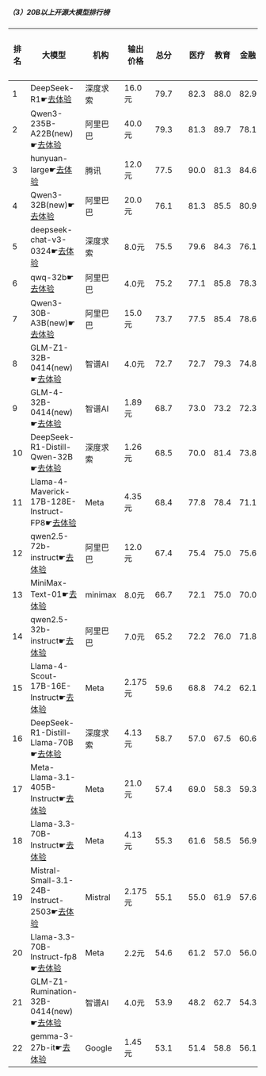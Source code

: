 ##### （3）20B以上开源大模型排行榜
|排名|大模型|机构|输出价格|总分| |医疗|教育|金融|法律|行政公务|心理健康|推理与数学计算|语言与指令遵从|
|---|-----|---|-------|---|-|----|---|---|---|------|-------|-----------|------------|
|1|DeepSeek-R1☛[去体验](https://nonelinear.com/static/modelcompare.html?type=open-source)|深度求索|16.0元|79.7| |        82.3|88.0|82.9|73.8|        83.0|61.5|        83.2|83.4|
|2|Qwen3-235B-A22B(new)☛[去体验](https://nonelinear.com/static/modelcompare.html?type=open-source)|阿里巴巴|40.0元|79.3| |        81.3|89.7|78.1|70.0|        90.0|62.5|        83.7|79.1|
|3|hunyuan-large☛[去体验](https://nonelinear.com/static/modelcompare.html?type=open-source)|腾讯|12.0元|77.5| |        90.0|81.3|84.6|82.4|        70.4|73.2|        60.0|77.7|
|4|Qwen3-32B(new)☛[去体验](https://nonelinear.com/static/modelcompare.html?type=open-source)|阿里巴巴|20.0元|76.1| |        81.3|85.5|80.9|64.5|        73.3|68.3|        79.6|75.2|
|5|deepseek-chat-v3-0324☛[去体验](https://nonelinear.com/static/modelcompare.html?type=open-source)|深度求索|8.0元|75.5| |        79.6|84.3|76.1|61.7|        81.2|64.6|        73.8|82.8|
|6|qwq-32b☛[去体验](https://nonelinear.com/static/modelcompare.html?type=open-source)|阿里巴巴|4.0元|75.2| |        77.1|85.8|78.3|60.9|        82.2|63.0|        76.5|77.4|
|7|Qwen3-30B-A3B(new)☛[去体验](https://nonelinear.com/static/modelcompare.html?type=open-source)|阿里巴巴|15.0元|73.7| |        77.5|85.4|78.6|51.1|        66.7|68.3|        81.7|80.4|
|8|GLM-Z1-32B-0414(new)☛[去体验](https://nonelinear.com/static/modelcompare.html?type=open-source)|智谱AI|4.0元|72.7| |        72.7|79.3|74.8|62.2|        80.0|63.3|        75.1|74.4|
|9|GLM-4-32B-0414(new)☛[去体验](https://nonelinear.com/static/modelcompare.html?type=open-source)|智谱AI|1.89元|68.7| |        73.0|73.2|72.3|54.5|        76.0|60.9|        63.0|76.8|
|10|DeepSeek-R1-Distill-Qwen-32B☛[去体验](https://nonelinear.com/static/modelcompare.html?type=open-source)|深度求索|1.26元|68.5| |        70.0|81.4|73.8|51.8|        76.0|53.8|        67.4|73.9|
|11|Llama-4-Maverick-17B-128E-Instruct-FP8☛[去体验](https://nonelinear.com/static/modelcompare.html?type=open-source)|Meta|4.35元|68.4| |        77.8|78.4|71.1|48.1|        69.0|59.0|        67.3|76.6|
|12|qwen2.5-72b-instruct☛[去体验](https://nonelinear.com/static/modelcompare.html?type=open-source)|阿里巴巴|12.0元|67.4| |        75.4|75.0|75.6|51.6|        67.0|59.5|        61.7|73.1|
|13|MiniMax-Text-01☛[去体验](https://nonelinear.com/static/modelcompare.html?type=open-source)|minimax|8.0元|66.7| |        72.1|75.0|70.0|50.7|        71.0|57.8|        60.0|77.0|
|14|qwen2.5-32b-instruct☛[去体验](https://nonelinear.com/static/modelcompare.html?type=open-source)|阿里巴巴|7.0元|65.2| |        72.2|76.0|71.8|50.8|        64.5|57.8|        54.9|73.5|
|15|Llama-4-Scout-17B-16E-Instruct☛[去体验](https://nonelinear.com/static/modelcompare.html?type=open-source)|Meta|2.175元|59.6| |        68.8|74.2|62.1|31.8|        55.5|54.0|        58.3|72.3|
|16|DeepSeek-R1-Distill-Llama-70B☛[去体验](https://nonelinear.com/static/modelcompare.html?type=open-source)|深度求索|4.13元|58.7| |        57.0|67.5|60.6|34.7|        70.0|46.2|        63.7|69.5|
|17|Meta-Llama-3.1-405B-Instruct☛[去体验](https://nonelinear.com/static/modelcompare.html?type=open-source)|Meta|21.0元|57.4| |        69.0|58.3|59.3|34.7|        59.0|53.9|        53.6|71.3|
|18|Llama-3.3-70B-Instruct☛[去体验](https://nonelinear.com/static/modelcompare.html?type=open-source)|Meta|4.13元|55.3| |        61.6|58.5|56.9|29.9|        60.5|49.6|        54.0|71.1|
|19|Mistral-Small-3.1-24B-Instruct-2503☛[去体验](https://nonelinear.com/static/modelcompare.html?type=open-source)|Mistral|2.175元|55.1| |        55.0|61.9|57.6|33.3|        57.0|47.1|        57.5|71.3|
|20|Llama-3.3-70B-Instruct-fp8☛[去体验](https://nonelinear.com/static/modelcompare.html?type=open-source)|Meta|2.2元|54.6| |        61.2|57.0|56.0|29.2|        59.0|48.5|        54.9|71.1|
|21|GLM-Z1-Rumination-32B-0414(new)☛[去体验](https://nonelinear.com/static/modelcompare.html?type=open-source)|智谱AI|4.0元|53.9| |        48.2|62.7|54.3|38.9|        56.7|44.1|        62.0|64.2|
|22|gemma-3-27b-it☛[去体验](https://nonelinear.com/static/modelcompare.html?type=open-source)|Google|1.45元|53.1| |        51.4|58.8|56.1|21.3|        66.5|44.5|        60.0|66.0|
    
